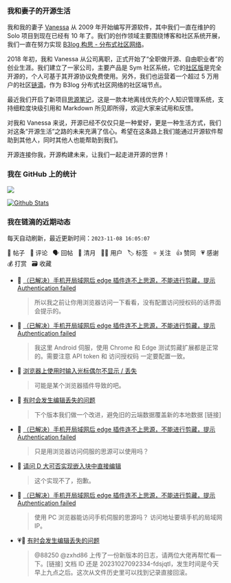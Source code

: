 ### 我和妻子的开源生活

我和我的妻子 [Vanessa](https://github.com/Vanessa219) 从 2009 年开始编写开源软件，其中我们一直在维护的 Solo 项目到现在已经有 10 年了。我们的创作领域主要围绕博客和社区系统开展，我们一直在努力实现 [B3log 构思 - 分布式社区网络](https://ld246.com/article/1546941897596)。

2018 年初，我和 Vanessa 从公司离职，正式开始了“全职做开源、自由职业者”的创业生涯。我们建立了一家公司，主要产品是 Sym 社区系统，它的[社区版](https://github.com/88250/symphony)是完全开源的，个人可基于其开源协议免费使用。另外，我们也运营着一个超过 5 万用户的社区[链滴](https://ld246.com)，作为 B3log 分布式社区网络的社区端节点。

最近我们开启了新项目[思源笔记](https://github.com/siyuan-note/siyuan)，这是一款本地离线优先的个人知识管理系统，支持细粒度块级引用和 Markdown 所见即所得，欢迎大家来试用和反馈。

对我和 Vanessa 来说，开源已经不仅仅只是一种爱好，更是一种生活方式，我们对这条“开源生活”之路的未来充满了信心。希望在这条路上我们能通过开源软件帮助到其他人，同时其他人也能帮助到我们。

开源连接你我，开源构建未来，让我们一起走进开源的世界！

### 我在 GitHub 上的统计

<a title="Hits" target="_blank" href="https://github.com/88250/88250"><img src="https://hits.b3log.org/88250/88250.svg"></a>

[![Github Stats](https://github-readme-stats.vercel.app/api?username=88250&theme=tokyonight&show_icons=true)](https://github.com/88250)

<!--events start -->

### 我在链滴的近期动态

每天自动刷新，最近更新时间：`2023-11-08 16:05:07`

📝 帖子 &nbsp; 💬 评论 &nbsp; 🗣 回帖 &nbsp; 🌙 清月 &nbsp; 👨‍💻 用户 &nbsp; 🏷️ 标签 &nbsp; ⭐️ 关注 &nbsp; 👍 赞同 &nbsp; 💗 感谢 &nbsp; 💰 打赏 &nbsp; 🗃 收藏

* 💬 [（已解决）手机开局域网后 edge 插件连不上思源，不能进行剪藏，提示 Authentication failed](https://ld246.com/article/1699321767805/comment/1699415496785#comments)

  > 所以我之前让你用浏览器访问一下看看，没有配置访问授权码的话界面会提示的。
* 💬 [（已解决）手机开局域网后 edge 插件连不上思源，不能进行剪藏，提示 Authentication failed](https://ld246.com/article/1699321767805/comment/1699414260794#comments)

  > 我这里 Android 伺服，使用 Chrome 和 Edge 测试剪藏扩展都是正常的。需要注意 API token 和 访问授权码 一定要配置一致。
* 💬 [浏览器上使用时输入光标偶尔不显示 / 丢失](https://ld246.com/article/1699412002911/comment/1699412732080#comments)

  > 可能是某个浏览器插件导致的吧。
* 💬 [有时会发生编辑丢失的问题](https://ld246.com/article/1698370932077/comment/1699412242821#comments)

  > 下个版本我们做一个改进，避免旧的云端数据覆盖新的本地数据 [链接]
* 💬 [（已解决）手机开局域网后 edge 插件连不上思源，不能进行剪藏，提示 Authentication failed](https://ld246.com/article/1699321767805/comment/1699412033379#comments)

  > 只是用浏览器访问伺服的思源可以使用吗？
* 💬 [请问 D 大可否实现嵌入块中直接编辑](https://ld246.com/article/1699409124524/comment/1699410613320#comments)

  > 这个实现不了，抱歉。
* 💬 [（已解决）手机开局域网后 edge 插件连不上思源，不能进行剪藏，提示 Authentication failed](https://ld246.com/article/1699321767805/comment/1699410533945#comments)

  > 使用 PC 浏览器能访问手机伺服的思源吗？ 访问地址要填手机的局域网 IP。
* 💗💬 [有时会发生编辑丢失的问题](https://ld246.com/article/1698370932077/comment/1699407840445#comments)

  > @88250 @zxhd86 上传了一份新版本的日志，请两位大佬再帮忙看一下。[链接] 文档 ID 还是 20231027092334-fdsjqtl，发生时间是今天早上九点之后。这次从文件历史里可以找到记录直接回滚。


<!--events end -->
